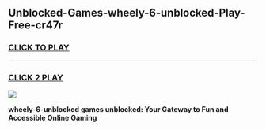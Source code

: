 
## Unblocked-Games-wheely-6-unblocked-Play-Free-cr47r
<h3>
<a href="https://premium76.site?title=wheely-6-unblocked&ref=18A1">CLICK TO PLAY</a></h3>
<hr>

<h3>
<a href="https://premium76.site?title=wheely-6-unblocked&ref=18A1">CLICK 2 PLAY</a>
  
</h3>

<a href="https://premium76.site?title=wheely-6-unblocked&ref=18A1"><img src="https://clearcache.store/games.png"></a>


**wheely-6-unblocked games unblocked: Your Gateway to Fun and Accessible Online Gaming**
